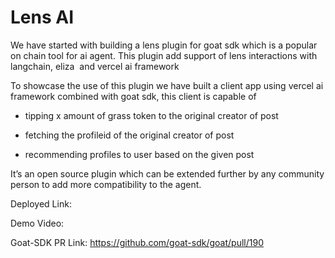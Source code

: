 # Lens AI 

We have started with building a lens plugin for goat sdk which is a popular on chain tool for ai agent. This plugin add support of lens interactions with langchain, eliza  and vercel ai framework

To showcase the use of this plugin we have built a client app using vercel ai framework combined with goat sdk, this client is capable of 
- tipping x amount of grass token to the original creator of post

- fetching the profileid of the original creator of post

- recommending profiles to user based on the given post 

It’s an open source plugin which can be extended further by any community person to add more compatibility to the agent.

Deployed Link: 

Demo Video: 

Goat-SDK PR Link: https://github.com/goat-sdk/goat/pull/190
